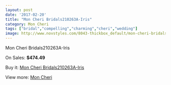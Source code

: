 ```yaml
---
layout: post
date: '2017-02-20'
title: "Mon Cheri Bridals210263A-Iris"
category: Mon Cheri
tags: ["bridal","compelling","charming","cheri","wedding"]
image: http://www.novstyles.com/8043-thickbox_default/mon-cheri-bridals210263a-iris.jpg
---
```

Mon Cheri Bridals210263A-Iris

On Sales: **$474.49**
<a href="https://www.novstyles.com/en/mon-cheri/5566-mon-cheri-bridals210263a-iris.html"><amp-img layout="responsive" width="600" height="600" src="//www.novstyles.com/8043-thickbox_default/mon-cheri-bridals210263a-iris.jpg" alt="Mon Cheri Bridals210263A-Iris 0" /></a>
<a href="https://www.novstyles.com/en/mon-cheri/5566-mon-cheri-bridals210263a-iris.html"><amp-img layout="responsive" width="600" height="600" src="//www.novstyles.com/8044-thickbox_default/mon-cheri-bridals210263a-iris.jpg" alt="Mon Cheri Bridals210263A-Iris 1" /></a>

Buy it: [Mon Cheri Bridals210263A-Iris](https://www.novstyles.com/en/mon-cheri/5566-mon-cheri-bridals210263a-iris.html "Mon Cheri Bridals210263A-Iris")

View more: [Mon Cheri](https://www.novstyles.com/en/36-mon-cheri "Mon Cheri")